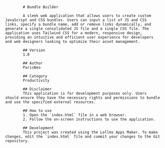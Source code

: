 
            # Bundle Builder

            A sleek web application that allows users to create custom JavaScript and CSS bundles. Users can input a list of JS and CSS links, specify a bundle name, add or remove links dynamically, and generate a single consolidated JS file and a single CSS file. The application uses Tailwind CSS for a modern, responsive design, providing an intuitive and efficient user experience for developers and web designers looking to optimize their asset management.

            ## Version
            1.0

            ## Author
            ParisNeo

            ## Category
            Productivity

            ## Disclaimer
            This application is for development purposes only. Users should ensure they have the necessary rights and permissions to bundle and use the specified external resources.

            ## How to use
            1. Open the `index.html` file in a web browser.
            2. Follow the on-screen instructions to use the application.

            ## Development
            This project was created using the Lollms Apps Maker. To make changes, edit the `index.html` file and commit your changes to the Git repository.
            